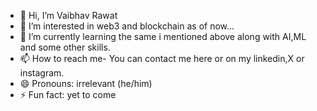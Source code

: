 - 👋 Hi, I’m Vaibhav Rawat
- 👀 I’m interested in web3 and blockchain as of now...
- 🌱 I’m currently learning the same i mentioned above along with AI,ML and some other skills.
- 📫 How to reach me- You can contact me here or on my linkedin,X or instagram.
- 😄 Pronouns: irrelevant (he/him)
- ⚡ Fun fact: yet to come

